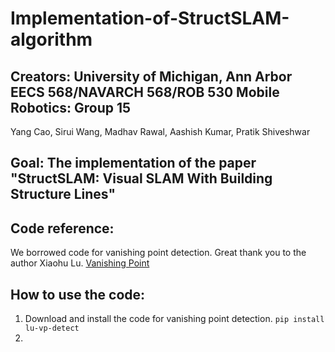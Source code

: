 # Implementation-of-StructSLAM-algorithm
## Creators: University of Michigan, Ann Arbor EECS 568/NAVARCH 568/ROB 530 Mobile Robotics: Group 15
Yang Cao, Sirui Wang, Madhav Rawal, Aashish Kumar, Pratik Shiveshwar

## Goal: The implementation of the paper "StructSLAM: Visual SLAM With Building Structure Lines"

## Code reference: 
We borrowed code for vanishing point detection. Great thank you to the author Xiaohu Lu. [Vanishing Point](https://github.com/rayryeng/XiaohuLuVPDetection)

## How to use the code:
1. Download and install the code for vanishing point detection.
`pip install lu-vp-detect`
2. 
